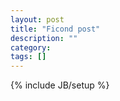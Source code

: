 ```yaml
---
layout: post
title: "Ficond post"
description: ""
category: 
tags: []
---
```

{% include JB/setup %}
